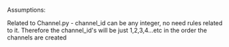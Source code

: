 Assumptions:

Related to Channel.py
    - channel_id can be any integer, no need rules related to it. Therefore the
      channel_id's will be just 1,2,3,4...etc in the order the channels are created